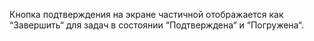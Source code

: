 Кнопка подтверждения на экране частичной отображается как “Завершить“ для задач в состоянии “Подтверждена“ и “Погружена“.
